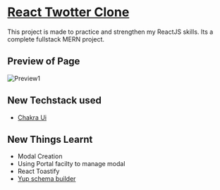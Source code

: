 # [React Twotter Clone](https://www.youtube.com/watch?v=y2Kxmvaew90)
This project is made to practice and strengthen my ReactJS skills. Its a complete fullstack MERN project.


## Preview of Page
![Preview1](./public/Preview.png)

## New Techstack used
* [Chakra Ui](https://chakra-ui.com/)

## New Things Learnt
* Modal Creation
* Using Portal facilty to manage modal
* React Toastify
* [Yup schema builder](https://www.npmjs.com/package/yup)
